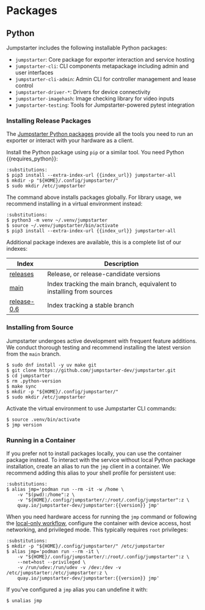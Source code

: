 # Packages

## Python

Jumpstarter includes the following installable Python packages:

- `jumpstarter`: Core package for exporter interaction and service hosting
- `jumpstarter-cli`: CLI components metapackage including admin and user
  interfaces
- `jumpstarter-cli-admin`: Admin CLI for controller management and lease control
- `jumpstarter-driver-*`: Drivers for device connectivity
- `jumpstarter-imagehash`: Image checking library for video inputs
- `jumpstarter-testing`: Tools for Jumpstarter-powered pytest integration

### Installing Release Packages

The [Jumpstarter Python packages](https://pkg.jumpstarter.dev/) provide all the
tools you need to run an exporter or interact with your hardware as a client.

Install the Python package using `pip` or a similar tool. You need Python
{{requires_python}}:

```{code-block} shell
:substitutions:
$ pip3 install --extra-index-url {{index_url}} jumpstarter-all
$ mkdir -p "${HOME}/.config/jumpstarter/"
$ sudo mkdir /etc/jumpstarter
```

The command above installs packages globally. For library usage, we recommend
installing in a virtual environment instead:

```{code-block} shell
:substitutions:
$ python3 -m venv ~/.venv/jumpstarter
$ source ~/.venv/jumpstarter/bin/activate
$ pip3 install --extra-index-url {{index_url}} jumpstarter-all
```

Additional package indexes are available, this is a complete list of our indexes:

| Index | Description |
|-------|-------------|
| [releases](https://pkg.jumpstarter.dev/) | Release, or release-candidate versions |
| [main](https://pkg.jumpstarter.dev/main/) | Index tracking the main branch, equivalent to installing from sources |
| [release-0.6](https://pkg.jumpstarter.dev/release-0.6) | Index tracking a stable branch |

### Installing from Source

Jumpstarter undergoes active development with frequent feature additions. We
conduct thorough testing and recommend installing the latest version from the
`main` branch.

```shell
$ sudo dnf install -y uv make git
$ git clone https://github.com/jumpstarter-dev/jumpstarter.git
$ cd jumpstarter
$ rm .python-version
$ make sync
$ mkdir -p "${HOME}/.config/jumpstarter/"
$ sudo mkdir /etc/jumpstarter
```

Activate the virtual environment to use Jumpstarter CLI commands:

```shell
$ source .venv/bin/activate
$ jmp version
```

### Running in a Container

If you prefer not to install packages locally, you can use the container package
instead. To interact with the service without local Python package installation,
create an alias to run the `jmp` client in a container. We recommend adding this
alias to your shell profile for persistent use:

```{code-block} shell
:substitutions:
$ alias jmp='podman run --rm -it -w /home \
    -v "$(pwd):/home":z \
    -v "${HOME}/.config/jumpstarter/:/root/.config/jumpstarter":z \
    quay.io/jumpstarter-dev/jumpstarter:{{version}} jmp'
```

When you need hardware access for running the `jmp` command or following the
[local-only workflow](../../introduction/index.md#local-mode), configure the
container with device access, host networking, and privileged mode. This
typically requires `root` privileges:

```{code-block} shell
:substitutions:
$ mkdir -p "${HOME}/.config/jumpstarter/" /etc/jumpstarter
$ alias jmp='podman run --rm -it \
    -v "${HOME}/.config/jumpstarter/:/root/.config/jumpstarter":z \
    --net=host --privileged \
    -v /run/udev:/run/udev -v /dev:/dev -v /etc/jumpstarter:/etc/jumpstarter:z \
    quay.io/jumpstarter-dev/jumpstarter:{{version}} jmp'
```

If you've configured a `jmp` alias you can undefine it with:

```shell
$ unalias jmp
```
